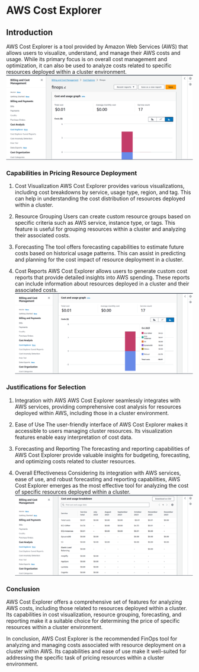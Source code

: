 # AWS Cost Explorer

## Introduction
AWS Cost Explorer is a tool provided by Amazon Web Services (AWS) that allows users to visualize, understand, and manage their AWS costs and usage. While its primary focus is on overall cost management and optimization, it can also be used to analyze costs related to specific resources deployed within a cluster environment.
![Screenshot 3](Screenshot%20from%202024-01-31%2019-21-42.png)

### Capabilities in Pricing Resource Deployment
1. Cost Visualization AWS Cost Explorer provides various visualizations, including cost breakdowns by service, usage type, region, and tag. This can help in understanding the cost distribution of resources deployed within a cluster.

2. Resource Grouping Users can create custom resource groups based on specific criteria such as AWS service, instance type, or tags. This feature is useful for grouping resources within a cluster and analyzing their associated costs.

3. Forecasting The tool offers forecasting capabilities to estimate future costs based on historical usage patterns. This can assist in predicting and planning for the cost impact of resource deployment in a cluster.

4. Cost Reports AWS Cost Explorer allows users to generate custom cost reports that provide detailed insights into AWS spending. These reports can include information about resources deployed in a cluster and their associated costs.
![Screenshot 2](Screenshot%20from%202024-01-31%2019-21-50.png)
### Justifications for Selection
1. Integration with AWS AWS Cost Explorer seamlessly integrates with AWS services, providing comprehensive cost analysis for resources deployed within AWS, including those in a cluster environment.

2. Ease of Use The user-friendly interface of AWS Cost Explorer makes it accessible to users managing cluster resources. Its visualization features enable easy interpretation of cost data.

3. Forecasting and Reporting The forecasting and reporting capabilities of AWS Cost Explorer provide valuable insights for budgeting, forecasting, and optimizing costs related to cluster resources.

4. Overall Effectiveness Considering its integration with AWS services, ease of use, and robust forecasting and reporting capabilities, AWS Cost Explorer emerges as the most effective tool for analyzing the cost of specific resources deployed within a cluster.
![Screenshot 1](Screenshot%20from%202024-01-31%2019-22-02.png)

### Conclusion
AWS Cost Explorer offers a comprehensive set of features for analyzing AWS costs, including those related to resources deployed within a cluster. Its capabilities in cost visualization, resource grouping, forecasting, and reporting make it a suitable choice for determining the price of specific resources within a cluster environment.

In conclusion, AWS Cost Explorer is the recommended FinOps tool for analyzing and managing costs associated with resource deployment on a cluster within AWS. Its capabilities and ease of use make it well-suited for addressing the specific task of pricing resources within a cluster environment.
